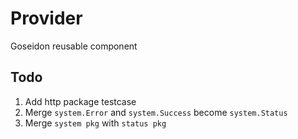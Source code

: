 # Provider

Goseidon reusable component

## Todo
1. Add http package testcase
2. Merge `system.Error` and `system.Success` become `system.Status`
3. Merge `system pkg` with `status pkg`
